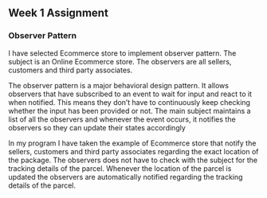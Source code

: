 ## Week 1 Assignment

### Observer Pattern

I have selected Ecommerce store to implement observer pattern. The subject is an Online Ecommerce store. The observers are all sellers, customers and third party associates.

The observer pattern is a major behavioral design pattern. It allows observers that have subscribed to an event to wait for input and react to it when notified. This means they don’t have to continuously keep checking whether the input has been provided or not. The main subject maintains a list of all the observers and whenever the event occurs, it notifies the observers so they can update their states accordingly

In my program I have taken the example of Ecommerce store that notify the sellers, customers and third party associates regarding the exact location of the package. The observers does not have to check with the subject for the tracking details of the parcel. Whenever the location of the parcel is updated the observers are automatically notified regarding the tracking details of the parcel.

